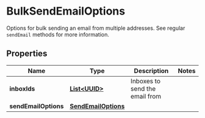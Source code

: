 

# BulkSendEmailOptions

Options for bulk sending an email from multiple addresses. See regular `sendEmail` methods for more information.
## Properties

Name | Type | Description | Notes
------------ | ------------- | ------------- | -------------
**inboxIds** | [**List&lt;UUID&gt;**](UUID) | Inboxes to send the email from | 
**sendEmailOptions** | [**SendEmailOptions**](SendEmailOptions) |  | 



